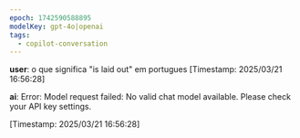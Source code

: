```yaml
---
epoch: 1742590588895
modelKey: gpt-4o|openai
tags:
  - copilot-conversation
---
```


**user**: o que significa "is laid out" em portugues
[Timestamp: 2025/03/21 16:56:28]

**ai**: Error: Model request failed: No valid chat model available. Please check your API key settings.


[Timestamp: 2025/03/21 16:56:28]